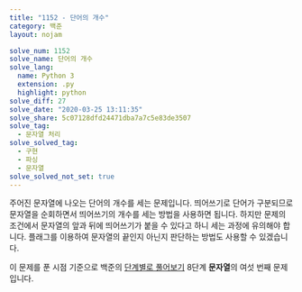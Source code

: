 ```yaml
---
title: "1152 - 단어의 개수"
category: 백준
layout: nojam

solve_num: 1152
solve_name: 단어의 개수
solve_lang:
  name: Python 3
  extension: .py
  highlight: python
solve_diff: 27
solve_date: "2020-03-25 13:11:35"
solve_share: 5c07128dfd24471dba7a7c5e83de3507
solve_tag:
  - 문자열 처리
solve_solved_tag:
  - 구현
  - 파싱
  - 문자열
solve_solved_not_set: true
---
```


주어진 문자열에 나오는 단어의 개수를 세는 문제입니다. 띄어쓰기로 단어가 구분되므로 문자열을 순회하면서 띄어쓰기의 개수를 세는 방법을 사용하면 됩니다. 하지만 문제의 조건에서 문자열의 앞과 뒤에 띄어쓰기가 붙을 수 있다고 하니 세는 과정에 유의해야 합니다. 플래그를 이용하여 문자열의 끝인지 아닌지 판단하는 방법도 사용할 수 있겠습니다.

이 문제를 푼 시점 기준으로 백준의 [단계별로 풀어보기](http://noj.am/p/s) 8단계 **문자열**의 여섯 번째 문제입니다.

